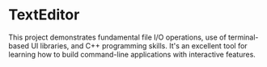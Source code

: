 # TextEditor
This project demonstrates fundamental file I/O operations, use of terminal-based UI libraries, and C++ programming skills. It's an excellent tool for learning how to build command-line applications with interactive features.
